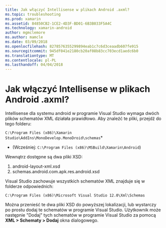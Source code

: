 ```yaml
---
title: Jak włączyć Intellisense w plikach Android .axml?
ms.topic: troubleshooting
ms.prod: xamarin
ms.assetid: 84850CB2-1CE2-4D3F-BD01-6B3B033F5A4C
ms.technology: xamarin-android
author: mgmclemore
ms.author: mamcle
ms.date: 03/09/2018
ms.openlocfilehash: 8278576355299894eab1c7c6d3ceaadb607fe915
ms.sourcegitcommit: 945df041e2180cb20af08b83cc703ecd1aedc6b0
ms.translationtype: MT
ms.contentlocale: pl-PL
ms.lasthandoff: 04/04/2018
---
```

# <a name="how-do-i-enable-intellisense-in-android-axml-files"></a>Jak włączyć Intellisense w plikach Android .axml?

Intellisense dla systemu android w programie Visual Studio wymaga dwóch plików schematów XML działała prawidłowo. Aby znaleźć te pliki, przejdź do tego folderu:

`C:\Program Files (x86)\Xamarin Studio\AddIns\MonoDevelop.MonoDroid\schemas`*

* (Wcześniej: `C:\Program Files (x86)\MSBuild\Xamarin\Android`)

Wewnątrz dostępne są dwa pliki XSD:

1. android-layout-xml.xsd
2. schemas.android.com.apk.res.android.xsd

Visual Studio zachowuje wszystkich schematów XML znajduje się w folderze odpowiednich:

`C:\Program Files (x86)\Microsoft Visual Studio 12.0\Xml\Schemas`

Można przenieść te dwa pliki XSD do powyższej lokalizacji, lub wystarczy po prostu dodaj te schematów w programie Visual Studio. Użytkownik może następnie "Dodaj" tych schematów w programie Visual Studio za pomocą **XML > Schematy > Dodaj** okna dialogowego.






